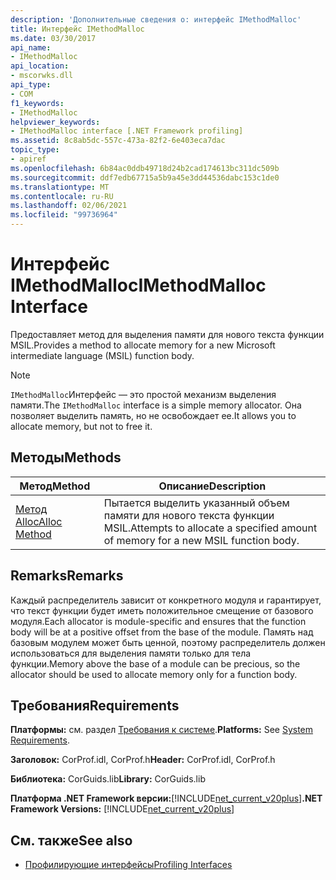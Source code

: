 ```yaml
---
description: 'Дополнительные сведения о: интерфейс IMethodMalloc'
title: Интерфейс IMethodMalloc
ms.date: 03/30/2017
api_name:
- IMethodMalloc
api_location:
- mscorwks.dll
api_type:
- COM
f1_keywords:
- IMethodMalloc
helpviewer_keywords:
- IMethodMalloc interface [.NET Framework profiling]
ms.assetid: 8c8ab5dc-557c-473a-82f2-6e403eca7dac
topic_type:
- apiref
ms.openlocfilehash: 6b84ac0ddb49718d24b2cad174613bc311dc509b
ms.sourcegitcommit: ddf7edb67715a5b9a45e3dd44536dabc153c1de0
ms.translationtype: MT
ms.contentlocale: ru-RU
ms.lasthandoff: 02/06/2021
ms.locfileid: "99736964"
---
```

# <a name="imethodmalloc-interface"></a><span data-ttu-id="07ae3-103">Интерфейс IMethodMalloc</span><span class="sxs-lookup"><span data-stu-id="07ae3-103">IMethodMalloc Interface</span></span>

<span data-ttu-id="07ae3-104">Предоставляет метод для выделения памяти для нового текста функции MSIL.</span><span class="sxs-lookup"><span data-stu-id="07ae3-104">Provides a method to allocate memory for a new Microsoft intermediate language (MSIL) function body.</span></span>  
  
> [!NOTE]
> <span data-ttu-id="07ae3-105">`IMethodMalloc`Интерфейс — это простой механизм выделения памяти.</span><span class="sxs-lookup"><span data-stu-id="07ae3-105">The `IMethodMalloc` interface is a simple memory allocator.</span></span> <span data-ttu-id="07ae3-106">Она позволяет выделить память, но не освобождает ее.</span><span class="sxs-lookup"><span data-stu-id="07ae3-106">It allows you to allocate memory, but not to free it.</span></span>  
  
## <a name="methods"></a><span data-ttu-id="07ae3-107">Методы</span><span class="sxs-lookup"><span data-stu-id="07ae3-107">Methods</span></span>  
  
|<span data-ttu-id="07ae3-108">Метод</span><span class="sxs-lookup"><span data-stu-id="07ae3-108">Method</span></span>|<span data-ttu-id="07ae3-109">Описание</span><span class="sxs-lookup"><span data-stu-id="07ae3-109">Description</span></span>|  
|------------|-----------------|  
|[<span data-ttu-id="07ae3-110">Метод Alloc</span><span class="sxs-lookup"><span data-stu-id="07ae3-110">Alloc Method</span></span>](imethodmalloc-alloc-method.md)|<span data-ttu-id="07ae3-111">Пытается выделить указанный объем памяти для нового текста функции MSIL.</span><span class="sxs-lookup"><span data-stu-id="07ae3-111">Attempts to allocate a specified amount of memory for a new MSIL function body.</span></span>|  
  
## <a name="remarks"></a><span data-ttu-id="07ae3-112">Remarks</span><span class="sxs-lookup"><span data-stu-id="07ae3-112">Remarks</span></span>  

 <span data-ttu-id="07ae3-113">Каждый распределитель зависит от конкретного модуля и гарантирует, что текст функции будет иметь положительное смещение от базового модуля.</span><span class="sxs-lookup"><span data-stu-id="07ae3-113">Each allocator is module-specific and ensures that the function body will be at a positive offset from the base of the module.</span></span> <span data-ttu-id="07ae3-114">Память над базовым модулем может быть ценной, поэтому распределитель должен использоваться для выделения памяти только для тела функции.</span><span class="sxs-lookup"><span data-stu-id="07ae3-114">Memory above the base of a module can be precious, so the allocator should be used to allocate memory only for a function body.</span></span>  
  
## <a name="requirements"></a><span data-ttu-id="07ae3-115">Требования</span><span class="sxs-lookup"><span data-stu-id="07ae3-115">Requirements</span></span>  

 <span data-ttu-id="07ae3-116">**Платформы:** см. раздел [Требования к системе](../../get-started/system-requirements.md).</span><span class="sxs-lookup"><span data-stu-id="07ae3-116">**Platforms:** See [System Requirements](../../get-started/system-requirements.md).</span></span>  
  
 <span data-ttu-id="07ae3-117">**Заголовок:** CorProf.idl, CorProf.h</span><span class="sxs-lookup"><span data-stu-id="07ae3-117">**Header:** CorProf.idl, CorProf.h</span></span>  
  
 <span data-ttu-id="07ae3-118">**Библиотека:** CorGuids.lib</span><span class="sxs-lookup"><span data-stu-id="07ae3-118">**Library:** CorGuids.lib</span></span>  
  
 <span data-ttu-id="07ae3-119">**Платформа .NET Framework версии:**[!INCLUDE[net_current_v20plus](../../../../includes/net-current-v20plus-md.md)]</span><span class="sxs-lookup"><span data-stu-id="07ae3-119">**.NET Framework Versions:** [!INCLUDE[net_current_v20plus](../../../../includes/net-current-v20plus-md.md)]</span></span>  
  
## <a name="see-also"></a><span data-ttu-id="07ae3-120">См. также</span><span class="sxs-lookup"><span data-stu-id="07ae3-120">See also</span></span>

- [<span data-ttu-id="07ae3-121">Профилирующие интерфейсы</span><span class="sxs-lookup"><span data-stu-id="07ae3-121">Profiling Interfaces</span></span>](profiling-interfaces.md)

